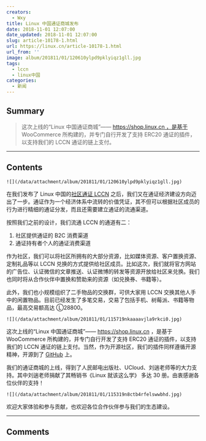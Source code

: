 ```yaml
---
creators:
  - Wxy
title: Linux 中国通证商城发布
date: 2018-11-01 12:07:00
date_updated: 2018-11-01 12:07:00
slug: article-10178-1.html
url: https://linux.cn/article-10178-1.html
url_from: ''
image: album/201811/01/120610ylpd9pklyiqz1gll.jpg
tags:
  - lccn
  - linux中国
categories:
  - 新闻
---
```


## Summary

> 这次上线的“Linux 中国通证商城”—— https://shop.linux.cn ，是基于 WooCommerce 所构建的，并专门自行开发了支持 ERC20 通证的插件，以支持我们的 LCCN 通证的链上支付。

***

<!-- more -->

## Contents

`![](/data/attachment/album/201811/01/120610ylpd9pklyiqz1gll.jpg)`

在我们发布了 Linux 中国的[社区通证 LCCN](https://linux.cn/article-9886-1.html) 之后，我们又在通证经济建设方向迈出了一步。通证作为一个经济体系中流转的价值凭证，其不但可以根据社区成员的行为进行精细的通证分发，而且还需要建立通证的流通渠道。

按照我们之前的设计，我们流通 LCCN 的通道有二：

1. 社区提供通证的 B2C 消费渠道
2. 通证持有者个人的通证消费渠道

作为社区，我们可以将社区所拥有的大部分资源，比如媒体资源、客户置换资源、定制礼品等以 LCCN 兑换的方式提供给社区成员。比如这次，我们就将官方网站的广告位、认证微信的文章推送、认证微博的转发等资源开放给社区来兑换。我们也同时将从合作伙伴中置换和赞助来的资源（如兑换券、书籍等）。

此外，我们也小规模组织了二手物品的交换群，可供大家用 LCCN 交换其他人手中的闲置物品。目前已经发生了多笔交易，交易了包括手机、树莓派、书籍等物品，最高交易额高达 Ⓛ28800。

`![](/data/attachment/album/201811/01/115719nkaaaavjla9rkci0.jpg)`

这次上线的“Linux 中国通证商城”—— <https://shop.linux.cn> ，是基于 WooCommerce 所构建的，并专门自行开发了支持 ERC20 通证的插件，以支持我们的 LCCN 通证的链上支付。当然，作为开源社区，我们的插件同样遵循开源精神，开源到了 [GitHub](https://github.com/inKerk/woocommerce-erc20-payment-gateway) 上。

我们的通证商城的上线，得到了人民邮电出版社、UCloud、刘遄老师等的大力支持。其中刘遄老师捐献了其畅销书《Linux 就该这么学》 多达 30 册。由衷感谢各位伙伴的支持！

`![](/data/attachment/album/201811/01/115319n8ctb4rfelswwbhd.jpg)`

欢迎大家体验和参与贡献，也欢迎各位合作伙伴参与我们的生态建设。

***

## Comments
